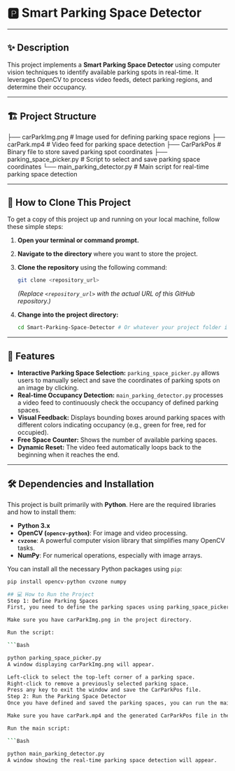 # 🅿️ Smart Parking Space Detector

---

## ✨ Description
This project implements a **Smart Parking Space Detector** using computer vision techniques to identify available parking spots in real-time. It leverages OpenCV to process video feeds, detect parking regions, and determine their occupancy.

---

## 🏗️ Project Structure
├── carParkImg.png          # Image used for defining parking space regions
├── carPark.mp4             # Video feed for parking space detection
├── CarParkPos              # Binary file to store saved parking spot coordinates
├── parking_space_picker.py # Script to select and save parking space coordinates
└── main_parking_detector.py # Main script for real-time parking space detection

---

## 🚀 How to Clone This Project

To get a copy of this project up and running on your local machine, follow these simple steps:

1.  **Open your terminal or command prompt.**

2.  **Navigate to the directory** where you want to store the project.

3.  **Clone the repository** using the following command:

    ```bash
    git clone <repository_url>
    ```
    *(Replace `<repository_url>` with the actual URL of this GitHub repository.)*

4.  **Change into the project directory:**

    ```bash
    cd Smart-Parking-Space-Detector # Or whatever your project folder is named
    ```

---

## 🌟 Features

* **Interactive Parking Space Selection:** `parking_space_picker.py` allows users to manually select and save the coordinates of parking spots on an image by clicking.
* **Real-time Occupancy Detection:** `main_parking_detector.py` processes a video feed to continuously check the occupancy of defined parking spaces.
* **Visual Feedback:** Displays bounding boxes around parking spaces with different colors indicating occupancy (e.g., green for free, red for occupied).
* **Free Space Counter:** Shows the number of available parking spaces.
* **Dynamic Reset:** The video feed automatically loops back to the beginning when it reaches the end.

---

## 🛠️ Dependencies and Installation

This project is built primarily with **Python**. Here are the required libraries and how to install them:

* **Python 3.x**
* **OpenCV (`opencv-python`)**: For image and video processing.
* **`cvzone`**: A powerful computer vision library that simplifies many OpenCV tasks.
* **NumPy**: For numerical operations, especially with image arrays.

You can install all the necessary Python packages using `pip`:

```bash
pip install opencv-python cvzone numpy

## 💻 How to Run the Project
Step 1: Define Parking Spaces
First, you need to define the parking spaces using parking_space_picker.py.

Make sure you have carParkImg.png in the project directory.

Run the script:

```Bash

python parking_space_picker.py
A window displaying carParkImg.png will appear.

Left-click to select the top-left corner of a parking space.
Right-click to remove a previously selected parking space.
Press any key to exit the window and save the CarParkPos file.
Step 2: Run the Parking Space Detector
Once you have defined and saved the parking spaces, you can run the main detector.

Make sure you have carPark.mp4 and the generated CarParkPos file in the project directory.

Run the main script:

```Bash

python main_parking_detector.py
A window showing the real-time parking space detection will appear.

